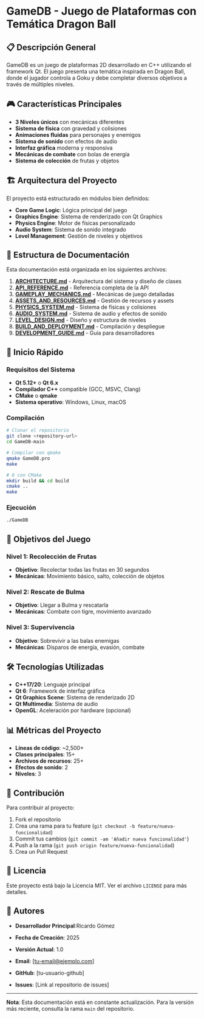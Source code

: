 # GameDB - Juego de Plataformas con Temática Dragon Ball

## 📋 Descripción General

GameDB es un juego de plataformas 2D desarrollado en C++ utilizando el framework Qt. El juego presenta una temática inspirada en Dragon Ball, donde el jugador controla a Goku y debe completar diversos objetivos a través de múltiples niveles.

## 🎮 Características Principales

- **3 Niveles únicos** con mecánicas diferentes
- **Sistema de física** con gravedad y colisiones
- **Animaciones fluidas** para personajes y enemigos
- **Sistema de sonido** con efectos de audio
- **Interfaz gráfica** moderna y responsiva
- **Mecánicas de combate** con bolas de energía
- **Sistema de colección** de frutas y objetos

## 🏗️ Arquitectura del Proyecto

El proyecto está estructurado en módulos bien definidos:

- **Core Game Logic**: Lógica principal del juego
- **Graphics Engine**: Sistema de renderizado con Qt Graphics
- **Physics Engine**: Motor de físicas personalizado
- **Audio System**: Sistema de sonido integrado
- **Level Management**: Gestión de niveles y objetivos

## 📁 Estructura de Documentación

Esta documentación está organizada en los siguientes archivos:

1. **[ARCHITECTURE.md](ARCHITECTURE.md)** - Arquitectura del sistema y diseño de clases
2. **[API_REFERENCE.md](API_REFERENCE.md)** - Referencia completa de la API
3. **[GAMEPLAY_MECHANICS.md](GAMEPLAY_MECHANICS.md)** - Mecánicas de juego detalladas
4. **[ASSETS_AND_RESOURCES.md](ASSETS_AND_RESOURCES.md)** - Gestión de recursos y assets
5. **[PHYSICS_SYSTEM.md](PHYSICS_SYSTEM.md)** - Sistema de físicas y colisiones
6. **[AUDIO_SYSTEM.md](AUDIO_SYSTEM.md)** - Sistema de audio y efectos de sonido
7. **[LEVEL_DESIGN.md](LEVEL_DESIGN.md)** - Diseño y estructura de niveles
8. **[BUILD_AND_DEPLOYMENT.md](BUILD_AND_DEPLOYMENT.md)** - Compilación y despliegue
9. **[DEVELOPMENT_GUIDE.md](DEVELOPMENT_GUIDE.md)** - Guía para desarrolladores

## 🚀 Inicio Rápido

### Requisitos del Sistema

- **Qt 5.12+** o **Qt 6.x**
- **Compilador C++** compatible (GCC, MSVC, Clang)
- **CMake** o **qmake**
- **Sistema operativo**: Windows, Linux, macOS

### Compilación

```bash
# Clonar el repositorio
git clone <repository-url>
cd GameDB-main

# Compilar con qmake
qmake GameDB.pro
make

# O con CMake
mkdir build && cd build
cmake ..
make
```

### Ejecución

```bash
./GameDB
```

## 🎯 Objetivos del Juego

### Nivel 1: Recolección de Frutas
- **Objetivo**: Recolectar todas las frutas en 30 segundos
- **Mecánicas**: Movimiento básico, salto, colección de objetos

### Nivel 2: Rescate de Bulma
- **Objetivo**: Llegar a Bulma y rescatarla
- **Mecánicas**: Combate con tigre, movimiento avanzado

### Nivel 3: Supervivencia
- **Objetivo**: Sobrevivir a las balas enemigas
- **Mecánicas**: Disparos de energía, evasión, combate

## 🛠️ Tecnologías Utilizadas

- **C++17/20**: Lenguaje principal
- **Qt 6**: Framework de interfaz gráfica
- **Qt Graphics Scene**: Sistema de renderizado 2D
- **Qt Multimedia**: Sistema de audio
- **OpenGL**: Aceleración por hardware (opcional)

## 📊 Métricas del Proyecto

- **Líneas de código**: ~2,500+
- **Clases principales**: 15+
- **Archivos de recursos**: 25+
- **Efectos de sonido**: 2
- **Niveles**: 3

## 🤝 Contribución

Para contribuir al proyecto:

1. Fork el repositorio
2. Crea una rama para tu feature (`git checkout -b feature/nueva-funcionalidad`)
3. Commit tus cambios (`git commit -am 'Añadir nueva funcionalidad'`)
4. Push a la rama (`git push origin feature/nueva-funcionalidad`)
5. Crea un Pull Request

## 📄 Licencia

Este proyecto está bajo la Licencia MIT. Ver el archivo `LICENSE` para más detalles.

## 👥 Autores

- **Desarrollador Principal**:Ricardo Gómez
- **Fecha de Creación**: 2025
- **Versión Actual**: 1.0


- **Email**: [tu-email@ejemplo.com]
- **GitHub**: [tu-usuario-github]
- **Issues**: [Link al repositorio de issues]

---

**Nota**: Esta documentación está en constante actualización. Para la versión más reciente, consulta la rama `main` del repositorio. 
